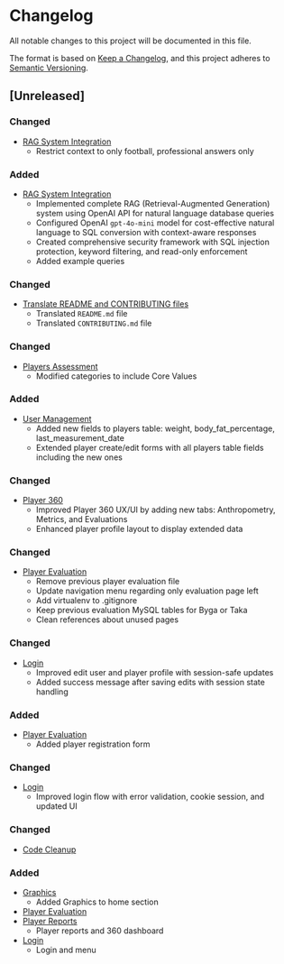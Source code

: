 # Changelog

All notable changes to this project will be documented in this file.

The format is based on [Keep a Changelog](https://keepachangelog.com/en/1.1.0/),
and this project adheres to [Semantic Versioning](https://semver.org/spec/v2.0.0.html).

## [Unreleased]

### Changed
- [RAG System Integration](https://trello.com/c/d8jSzEcU/14-crear-chatbot-agente-ai)
    - Restrict context to only football, professional answers only

### Added
- [RAG System Integration](https://trello.com/c/d8jSzEcU/14-crear-chatbot-agente-ai)
    - Implemented complete RAG (Retrieval-Augmented Generation) system using OpenAI API for natural language database queries
    - Configured OpenAI `gpt-4o-mini` model for cost-effective natural language to SQL conversion with context-aware responses
    - Created comprehensive security framework with SQL injection protection, keyword filtering, and read-only enforcement
    - Added example queries

### Changed
- [Translate README and CONTRIBUTING files](https://trello.com/c/msOmla7L/13-translate-readmemd-to-english)
    - Translated `README.md` file
    - Translated `CONTRIBUTING.md` file

### Changed
- [Players Assessment](https://trello.com/c/mUnuSPrA/8-dise%C3%B1ar-fomularios-para-evaluacion-de-jugadores)
    - Modified categories to include Core Values

### Added
- [User Management](https://trello.com/c/iBs8Op2G/11-mejorar-layout-visual-en-player-360)
    - Added new fields to players table: weight, body_fat_percentage, last_measurement_date
    - Extended player create/edit forms with all players table fields including the new ones

### Changed
- [Player 360](https://trello.com/c/iBs8Op2G/11-mejorar-layout-visual-en-player-360)
    - Improved Player 360 UX/UI by adding new tabs: Anthropometry, Metrics, and Evaluations
    - Enhanced player profile layout to display extended data

### Changed
 - [Player Evaluation](https://trello.com/c/mUnuSPrA/8-dise%C3%B1ar-fomularios-para-evaluacion-de-jugadores)
    - Remove previous player evaluation file
    - Update navigation menu regarding only evaluation page left
    - Add virtualenv to .gitignore
    - Keep previous evaluation MySQL tables for Byga or Taka
    - Clean references about unused pages

### Changed
- [Login](https://trello.com/c/ORrbIGch/6-mejorar-login)
    - Improved edit user and player profile with session-safe updates
    - Added success message after saving edits with session state handling

### Added
- [Player Evaluation](https://trello.com/c/4nMRTyJg/9-a%C3%B1adir-formulario-de-registro-de-jugadores)
    - Added player registration form

### Changed
- [Login](https://trello.com/c/ORrbIGch/6-mejorar-login)
    - Improved login flow with error validation, cookie session, and updated UI 

### Changed
- [Code Cleanup](https://trello.com/c/JfXHt5tB/7-limpieza-y-ajustes-de-codigo)

### Added
- [Graphics](https://trello.com/c/PN2xmIyr/10-graficos-en-el-home)
    - Added Graphics to home section
- [Player Evaluation](https://trello.com/c/4nMRTyJg/9-a%C3%B1adir-formulario-de-registro-de-jugadores)
- [Player Reports](https://trello.com/c/LdtXga0f/4-dise%C3%B1ar-layout-visual-para-ficha-de-jugador)
    - Player reports and 360 dashboard
- [Login](https://trello.com/c/TOqsAhot/1-login)
    - Login and menu

